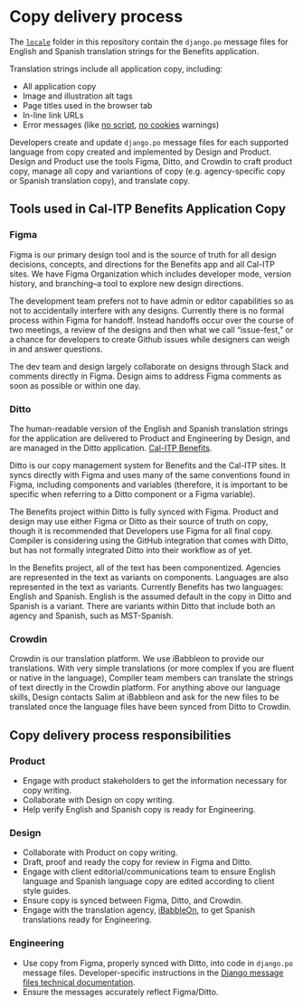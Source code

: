 # Copy delivery process

The [`locale`](https://github.com/cal-itp/benefits/tree/main/benefits/locale) folder in this repository contain the `django.po` message files for English and Spanish translation strings for the Benefits application.

Translation strings include all application copy, including:

- All application copy
- Image and illustration alt tags
- Page titles used in the browser tab
- In-line link URLs
- Error messages (like [no script](https://github.com/cal-itp/benefits/blob/main/benefits/core/templates/core/includes/noscript.html), [no cookies](https://github.com/cal-itp/benefits/blob/main/benefits/core/templates/core/includes/nocookies.html) warnings)

Developers create and update `django.po` message files for each supported language from copy created and implemented by Design and Product. Design and Product use the tools Figma, Ditto, and Crowdin to craft product copy, manage all copy and variantions of copy (e.g. agency-specific copy or Spanish translation copy), and translate copy.

## Tools used in Cal-ITP Benefits Application Copy

### Figma

Figma is our primary design tool and is the source of truth for all design decisions, concepts, and directions for the Benefits app and all Cal-ITP sites. We have Figma Organization which includes developer mode, version history, and branching–a tool to explore new design directions.

The development team prefers not to have admin or editor capabilities so as not to accidentally interfere with any designs. Currently there is no formal process within Figma for handoff. Instead handoffs occur over the course of two meetings, a review of the designs and then what we call “issue-fest,” or a chance for developers to create Github issues while designers can weigh in and answer questions.

The dev team and design largely collaborate on designs through Slack and comments directly in Figma. Design aims to address Figma comments as soon as possible or within one day.

### Ditto

The human-readable version of the English and Spanish translation strings for the application are delivered to Product and Engineering by Design, and are managed in the Ditto application. [Cal-ITP Benefits](https://app.dittowords.com/projects/65e119db3f806ee92198378a/page/5766:22626).

Ditto is our copy management system for Benefits and the Cal-ITP sites. It syncs directly with Figma and uses many of the same conventions found in Figma, including components and variables (therefore, it is important to be specific when referring to a Ditto component or a Figma variable).

The Benefits project within Ditto is fully synced with Figma. Product and design may use either Figma or Ditto as their source of truth on copy, though it is recommended that Developers use Figma for all final copy. Compiler is considering using the GitHub integration that comes with Ditto, but has not formally integrated Ditto into their workflow as of yet.

In the Benefits project, all of the text has been componentized. Agencies are represented in the text as variants on components. Languages are also represented in the text as variants. Currently Benefits has two languages: English and Spanish. English is the assumed default in the copy in Ditto and Spanish is a variant. There are variants within Ditto that include both an agency and Spanish, such as MST-Spanish.

### Crowdin

Crowdin is our translation platform. We use iBabbleon to provide our translations. With very simple translations (or more complex if you are fluent or native in the language), Compiler team members can translate the strings of text directly in the Crowdin platform. For anything above our language skills, Design contacts Salim at iBabbleon and ask for the new files to be translated once the language files have been synced from Ditto to Crowdin.

## Copy delivery process responsibilities

### Product

- Engage with product stakeholders to get the information necessary for copy writing.
- Collaborate with Design on copy writing.
- Help verify English and Spanish copy is ready for Engineering.

### Design

- Collaborate with Product on copy writing.
- Draft, proof and ready the copy for review in Figma and Ditto.
- Engage with client editorial/communications team to ensure English language and Spanish language copy are edited according to client style guides.
- Ensure copy is synced between Figma, Ditto, and Crowdin.
- Engage with the translation agency, [iBabbleOn](https://ibabbleon.com/), to get Spanish translations ready for Engineering.

### Engineering

- Use copy from Figma, properly synced with Ditto, into code in `django.po` message files. Developer-specific instructions in the [Django message files technical documentation](../development/i18n.md).
- Ensure the messages accurately reflect Figma/Ditto.
